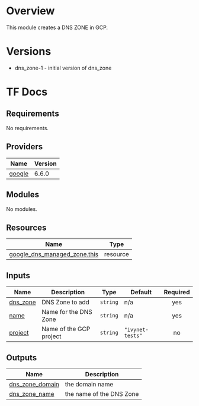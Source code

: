 # Overview

This module creates a DNS ZONE in GCP.

# Versions
- dns_zone-1 - initial version of dns_zone

# TF Docs
<!-- BEGIN_TF_DOCS -->
## Requirements

No requirements.

## Providers

| Name | Version |
|------|---------|
| <a name="provider_google"></a> [google](#provider\_google) | 6.6.0 |

## Modules

No modules.

## Resources

| Name | Type |
|------|------|
| [google_dns_managed_zone.this](https://registry.terraform.io/providers/hashicorp/google/latest/docs/resources/dns_managed_zone) | resource |

## Inputs

| Name | Description | Type | Default | Required |
|------|-------------|------|---------|:--------:|
| <a name="input_dns_zone"></a> [dns\_zone](#input\_dns\_zone) | DNS Zone to add | `string` | n/a | yes |
| <a name="input_name"></a> [name](#input\_name) | Name for the DNS Zone | `string` | n/a | yes |
| <a name="input_project"></a> [project](#input\_project) | Name of the GCP project | `string` | `"ivynet-tests"` | no |

## Outputs

| Name | Description |
|------|-------------|
| <a name="output_dns_zone_domain"></a> [dns\_zone\_domain](#output\_dns\_zone\_domain) | the domain name |
| <a name="output_dns_zone_name"></a> [dns\_zone\_name](#output\_dns\_zone\_name) | the name of the DNS Zone |
<!-- END_TF_DOCS -->
